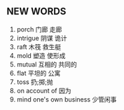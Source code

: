 ## NEW WORDS

1. porch 门廊 走廊
2. intrigue 阴谋 诡计
3. raft 木筏 救生艇
4. mold 塑造 使形成
5. mutual 互相的 共同的
6. flat 平坦的 公寓
7. toss 扔;掷;抛
8. on account of 因为
9. mind one's own business 少管闲事
